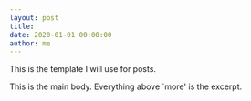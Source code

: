 ```yaml
---
layout: post
title: 
date: 2020-01-01 00:00:00
author: me
---
```


This is the template I will use for posts.

<!--more-->

This is the main body. Everything above `more' is the excerpt.
